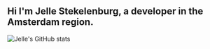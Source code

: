 ## Hi I'm Jelle Stekelenburg, a developer in the Amsterdam region.

![Jelle's GitHub stats](https://github-readme-stats.vercel.app/api?username=JelleStek)
